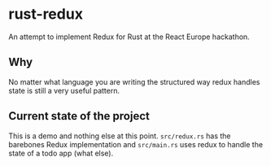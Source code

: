 # rust-redux
An attempt to implement Redux for Rust at the React Europe hackathon.

## Why
No matter what language you are writing the structured way redux handles state is still a very useful pattern.

## Current state of the project
This is a demo and nothing else at this point. `src/redux.rs` has the barebones Redux implementation and `src/main.rs` uses redux to handle the state of a todo app (what else). 
